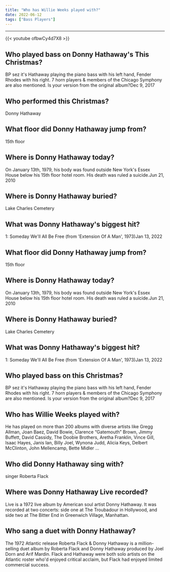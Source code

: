 ```yaml
---
title: "Who has Willie Weeks played with?"
date: 2022-06-12
tags: ["Bass Players"]
---
```


---
{{< youtube ofbwCy4d7X8 >}}
## Who played bass on Donny Hathaway's This Christmas?
BP sez it's Hathaway playing the piano bass with his left hand, Fender Rhodes with his right. 7 horn players & members of the Chicago Symphony are also mentioned. Is your version from the original album?Dec 9, 2017

## Who performed this Christmas?
Donny Hathaway

## What floor did Donny Hathaway jump from?
15th floor

## Where is Donny Hathaway today?
On January 13th, 1979, his body was found outside New York's Essex House below his 15th floor hotel room. His death was ruled a suicide.Jun 21, 2010

## Where is Donny Hathaway buried?
Lake Charles Cemetery

## What was Donny Hathaway's biggest hit?
1: Someday We'll All Be Free (from 'Extension Of A Man', 1973)Jan 13, 2022

## What floor did Donny Hathaway jump from?
15th floor

## Where is Donny Hathaway today?
On January 13th, 1979, his body was found outside New York's Essex House below his 15th floor hotel room. His death was ruled a suicide.Jun 21, 2010

## Where is Donny Hathaway buried?
Lake Charles Cemetery

## What was Donny Hathaway's biggest hit?
1: Someday We'll All Be Free (from 'Extension Of A Man', 1973)Jan 13, 2022

## Who played bass on this Christmas?
BP sez it's Hathaway playing the piano bass with his left hand, Fender Rhodes with his right. 7 horn players & members of the Chicago Symphony are also mentioned. Is your version from the original album?Dec 9, 2017

## Who has Willie Weeks played with?
He has played on more than 200 albums with diverse artists like Gregg Allman, Joan Baez, David Bowie, Clarence “Gatemouth” Brown, Jimmy Buffett, David Cassidy, The Doobie Brothers, Aretha Franklin, Vince Gill, Isaac Hayes, Janis Ian, Billy Joel, Wynona Judd, Alicia Keys, Delbert McClinton, John Mellencamp, Bette Midler ...

## Who did Donny Hathaway sing with?
singer Roberta Flack

## Where was Donny Hathaway Live recorded?
Live is a 1972 live album by American soul artist Donny Hathaway. It was recorded at two concerts: side one at The Troubadour in Hollywood, and side two at The Bitter End in Greenwich Village, Manhattan.

## Who sang a duet with Donny Hathaway?
The 1972 Atlantic release Roberta Flack & Donny Hathaway is a million-selling duet album by Roberta Flack and Donny Hathaway produced by Joel Dorn and Arif Mardin. Flack and Hathaway were both solo artists on the Atlantic roster who'd enjoyed critical acclaim, but Flack had enjoyed limited commercial success.

